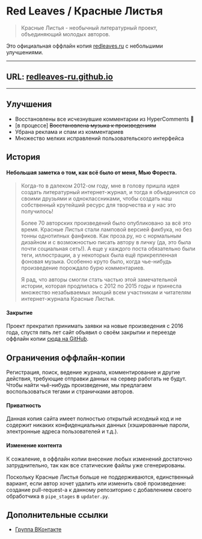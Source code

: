 # Red Leaves / Красные Листья

> Красные Листья - необычный литературный проект, объединяющий молодых авторов.

Это официальная оффлайн копия [redleaves.ru](http://redleaves.ru) c небольшими улучшениями.

---

## URL: [redleaves-ru.github.io](https://redleaves-ru.github.io/)

---


## Улучшения

- Восстановлены все исчезнувшие комментарии из HyperComments 🤯
- [в процессе] ~~Восстановлена музыка к произведениям~~
- Убрана реклама и спам из комментариев
- Множество мелких исправлений пользовательского интерфейса

## История

#### Небольшая заметка о том, как всё было от меня, Мью Фореста.

> Когда-то в далеком 2012-ом году, мне в голову пришла идея создать литературный
> интернет-журнал, и тогда я объединился со своими друзьями и одноклассниками, чтобы 
> создать наш собственный крутейший ресурс для творчества и у нас это получилось!
> 
> Более 70 авторских произведений было опубликовано за всё это время. Красные Листья 
> стали ламповой версией фикбука, но без тонны однотипных фанфиков. Как проза.ру, но
> с нормальным дизайном и с возможностью писать автору в личку (да, это была почти 
> социальная сеть!). А еще у каждого поста обязательно были теги, иллюстрации, а 
> у некоторых была ещё прикрепленная фоновая музыка. Особенно круто было, когда 
> чье-нибудь произведение порождало бурю комментариев.
> 
> Я рад, что авторы смогли стать частью этой замечательной истории, которая продлилась 
> с 2012 по 2015 годы и принесла множество незабываемых эмоций всем участникам и читателям
> интернет-журнала Красные Листья.


#### Закрытие

Проект прекратил принимать заявки на новые произведения с 2016 года, спустя пять лет сайт объявил
о своём закрытии и переезде оффлайн копии [сюда на GitHub](https://redleaves-ru.github.io/).

## Ограничения оффлайн-копии

Регистрация, поиск, ведение журнала, комментирование и другие действия, требующие
отправки данных на сервер работать не будут. Чтобы найти чьё-нибудь произведение, мы предлагаем 
воспользоваться тегами и страничками авторов.

#### Приватность

Данная копия сайта имеет полностью открытый исходный код и не содержит никаких конфиденциальных данных
(хэшированные пароли, электронные адреса пользователей и т.д.). 

#### Изменение контента

К сожаление, в оффлайн копии внесение любых изменений достаточно затруднительно, так как все статические файлы уже 
сгенерированы.

Поскольку Красные Листья больше не поддерживаются, единственный вариант, если автор хочет удалить или 
изменить своё произведение: создание pull-request-а к данному репозиторию с добавлением своего обработчика 
в `pipe_stages` в `updater.py`.

## Дополнительные ссылки 

- [Группа ВКонтакте](https://vk.com/redleaves)